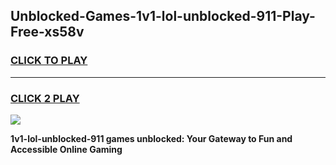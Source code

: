 
## Unblocked-Games-1v1-lol-unblocked-911-Play-Free-xs58v
<h3>
<a href="https://premium76.site?title=1v1-lol-unblocked-911&ref=18A1">CLICK TO PLAY</a></h3>
<hr>

<h3>
<a href="https://premium76.site?title=1v1-lol-unblocked-911&ref=18A1">CLICK 2 PLAY</a>
  
</h3>

<a href="https://premium76.site?title=1v1-lol-unblocked-911&ref=18A1"><img src="https://clearcache.store/games.png"></a>


**1v1-lol-unblocked-911 games unblocked: Your Gateway to Fun and Accessible Online Gaming**

